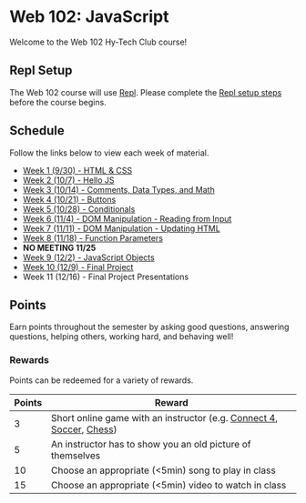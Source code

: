 # Web 102: JavaScript
Welcome to the Web 102 Hy-Tech Club course!

## Repl Setup
The Web 102 course will use [Repl](https://repl.it). Please complete the [Repl setup steps](ReplSetup.md) before the course begins.

## Schedule
Follow the links below to view each week of material.

- [Week 1 (9/30) - HTML & CSS](Week01/StudentDesc.md)
- [Week 2 (10/7) - Hello JS](Week02/StudentDesc.md)
- [Week 3 (10/14) - Comments, Data Types, and Math](Week03/StudentDesc.md)
- [Week 4 (10/21) - Buttons](Week04/StudentDesc.md)
- [Week 5 (10/28) - Conditionals](Week05/StudentDesc.md)
- [Week 6 (11/4) - DOM Manipulation - Reading from Input](Week06/StudentDesc.md)
- [Week 7 (11/11) - DOM Manipulation - Updating HTML](Week07/StudentDesc.md)
- [Week 8 (11/18) - Function Parameters](Week08/StudentDesc.md)
- **NO MEETING 11/25**
- [Week 9 (12/2) - JavaScript Objects](Week09/StudentDesc.md)
- [Week 10 (12/9) - Final Project](Week11/StudentDesc.md)
- Week 11 (12/16) - Final Project Presentations

## Points
Earn points throughout the semester by asking good questions, answering questions, helping others, working hard, and behaving well!

### Rewards
Points can be redeemed for a variety of rewards.

| Points | Reward |
| -- | -- |
| 3 | Short online game with an instructor (e.g. [Connect 4](https://www.mathsisfun.com/games/connect4.html), [Soccer](https://www.agame.com/game/1-on-1-soccer-classic), [Chess](https://lichess.org/setup/friend)) |
| 5 | An instructor has to show you an old picture of themselves |
| 10 | Choose an appropriate (<5min) song to play in class |
| 15 | Choose an appropriate (<5min) video to watch in class |